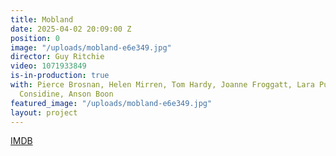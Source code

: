 ```yaml
---
title: Mobland
date: 2025-04-02 20:09:00 Z
position: 0
image: "/uploads/mobland-e6e349.jpg"
director: Guy Ritchie
video: 1071933849
is-in-production: true
with: Pierce Brosnan, Helen Mirren, Tom Hardy, Joanne Froggatt, Lara Pulver, Paddy
  Considine, Anson Boon
featured_image: "/uploads/mobland-e6e349.jpg"
layout: project
---
```


[IMDB](https://www.imdb.com/title/tt31510819/)